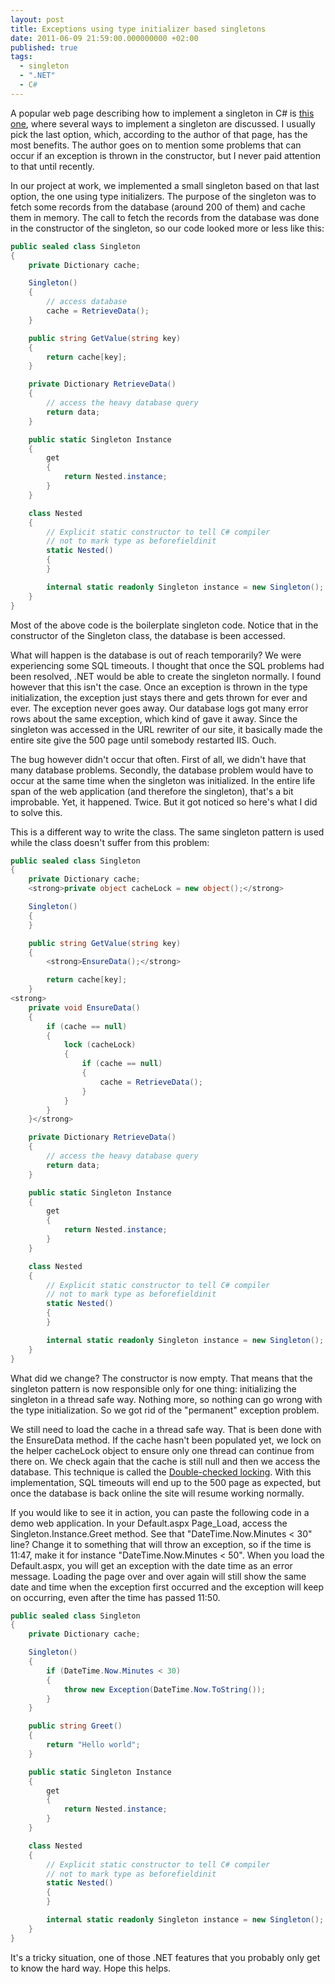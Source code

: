 ```yaml
---
layout: post
title: Exceptions using type initializer based singletons
date: 2011-06-09 21:59:00.000000000 +02:00
published: true
tags:
  - singleton
  - ".NET"
  - C#
---
```


A popular web page describing how to implement a singleton in C# is
<a href="http://www.yoda.arachsys.com/csharp/singleton.html" target="_blank">this
one</a>, where several ways to implement a singleton are discussed. I usually
pick the last option, which, according to the author of that page, has the most
benefits. The author goes on to mention some problems that can occur if an
exception is thrown in the constructor, but I never paid attention to that until
recently.

In our project at work, we implemented a small singleton based on that last
option, the one using type initializers. The purpose of the singleton was to
fetch some records from the database (around 200 of them) and cache them in
memory. The call to fetch the records from the database was done in the
constructor of the singleton, so our code looked more or less like this:

```cs
public sealed class Singleton
{
    private Dictionary cache;

    Singleton()
    {
        // access database
        cache = RetrieveData();
    }

    public string GetValue(string key)
    {
        return cache[key];
    }

    private Dictionary RetrieveData()
    {
        // access the heavy database query
        return data;
    }

    public static Singleton Instance
    {
        get
        {
            return Nested.instance;
        }
    }

    class Nested
    {
        // Explicit static constructor to tell C# compiler
        // not to mark type as beforefieldinit
        static Nested()
        {
        }

        internal static readonly Singleton instance = new Singleton();
    }
}
```

Most of the above code is the boilerplate singleton code. Notice that in the
constructor of the Singleton class, the database is been accessed.

What will happen is the database is out of reach temporarily? We were
experiencing some SQL timeouts. I thought that once the SQL problems had been
resolved, .NET would be able to create the singleton normally. I found however
that this isn't the case. Once an exception is thrown in the type
initialization, the exception just stays there and gets thrown for ever and
ever. The exception never goes away. Our database logs got many error rows about
the same exception, which kind of gave it away. Since the singleton was accessed
in the URL rewriter of our site, it basically made the entire site give the 500
page until somebody restarted IIS. Ouch.

The bug however didn't occur that often. First of all, we didn't have that many
database problems. Secondly, the database problem would have to occur at the
same time when the singleton was initialized. In the entire life span of the web
application (and therefore the singleton), that's a bit improbable. Yet, it
happened. Twice. But it got noticed so here's what I did to solve this.

This is a different way to write the class. The same singleton pattern is used
while the class doesn't suffer from this problem:

```cs
public sealed class Singleton
{
    private Dictionary cache;
    <strong>private object cacheLock = new object();</strong>

    Singleton()
    {
    }

    public string GetValue(string key)
    {
        <strong>EnsureData();</strong>

        return cache[key];
    }
<strong>
    private void EnsureData()
    {
        if (cache == null)
        {
            lock (cacheLock)
            {
                if (cache == null)
                {
                    cache = RetrieveData();
                }
            }
        }
    }</strong>

    private Dictionary RetrieveData()
    {
        // access the heavy database query
        return data;
    }

    public static Singleton Instance
    {
        get
        {
            return Nested.instance;
        }
    }

    class Nested
    {
        // Explicit static constructor to tell C# compiler
        // not to mark type as beforefieldinit
        static Nested()
        {
        }

        internal static readonly Singleton instance = new Singleton();
    }
}
```

What did we change? The constructor is now empty. That means that the singleton
pattern is now responsible only for one thing: initializing the singleton in a
thread safe way. Nothing more, so nothing can go wrong with the type
initialization. So we got rid of the "permanent" exception problem.

We still need to load the cache in a thread safe way. That is been done with the
EnsureData method. If the cache hasn't been populated yet, we lock on the helper
cacheLock object to ensure only one thread can continue from there on. We check
again that the cache is still null and then we access the database. This
technique is called the
<a href="http://en.wikipedia.org/wiki/Double-checked_locking" target="_blank">Double-checked
locking</a>. With this implementation, SQL timeouts will end up to the 500 page
as expected, but once the database is back online the site will resume working
normally.

If you would like to see it in action, you can paste the following code in a
demo web application. In your Default.aspx Page_Load, access the
Singleton.Instance.Greet method. See that "DateTime.Now.Minutes < 30" line?
Change it to something that will throw an exception, so if the time is 11:47,
make it for instance "DateTime.Now.Minutes < 50". When you load the
Default.aspx, you will get an exception with the date time as an error message.
Loading the page over and over again will still show the same date and time when
the exception first occurred and the exception will keep on occurring, even
after the time has passed 11:50.

```cs
public sealed class Singleton
{
    private Dictionary cache;

    Singleton()
    {
        if (DateTime.Now.Minutes < 30)
        {
            throw new Exception(DateTime.Now.ToString());
        }
    }

    public string Greet()
    {
        return "Hello world";
    }

    public static Singleton Instance
    {
        get
        {
            return Nested.instance;
        }
    }

    class Nested
    {
        // Explicit static constructor to tell C# compiler
        // not to mark type as beforefieldinit
        static Nested()
        {
        }

        internal static readonly Singleton instance = new Singleton();
    }
}
```

It's a tricky situation, one of those .NET features that you probably only get
to know the hard way. Hope this helps.
